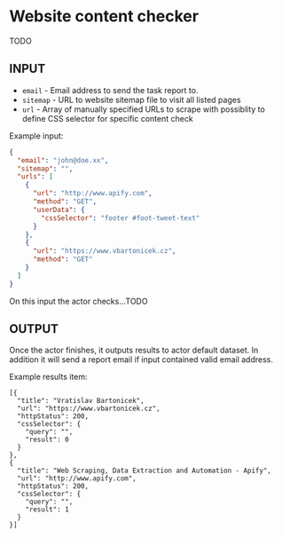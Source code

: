 # Website content checker
TODO

## INPUT

- `email` - Email address to send the task report to.
- `sitemap` - URL to website sitemap file to visit all listed pages
- `url` - Array of manually specified URLs to scrape with possiblity to define CSS selector for specific content check

Example input:
```json
{
  "email": "john@doe.xx",
  "sitemap": "",
  "urls": [
    {
      "url": "http://www.apify.com",
      "method": "GET",
      "userData": {
        "cssSelector": "footer #foot-tweet-text"
      }
    },
    {
      "url": "https://www.vbartonicek.cz",
      "method": "GET"
    }
  ]
}

```
On this input the actor checks...TODO

## OUTPUT
Once the actor finishes, it outputs results to actor default dataset. In addition it will send a report email if input contained valid email address.

Example results item:

```text
[{
  "title": "Vratislav Bartonicek",
  "url": "https://www.vbartonicek.cz",
  "httpStatus": 200,
  "cssSelector": {
    "query": "",
    "result": 0
  }
},
{
  "title": "Web Scraping, Data Extraction and Automation - Apify",
  "url": "http://www.apify.com",
  "httpStatus": 200,
  "cssSelector": {
    "query": "",
    "result": 1
  }
}]
```
